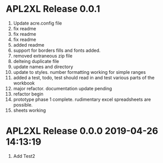 # APL2XL Release 0.0.1                    
1. Update acre.config file
2. fix readme
3. fix readme
4. fix readme
5. added readme
6. support for borders fills and fonts added.
7. removed extraneous zip file
8. delteing duplicate file
9. update names and directory
10. update to styles. number formatting working for simple ranges
11. added a test, todo, test should read in and test various parts of the workbook
12. major refactor. documentation update pending
13. refactor begin
14. prototype phase 1 complete. rudimentary excel spreadsheets are possible.
15. sheets working

# APL2XL Release 0.0.0 2019-04-26 14:13:19
1. Add Test2
